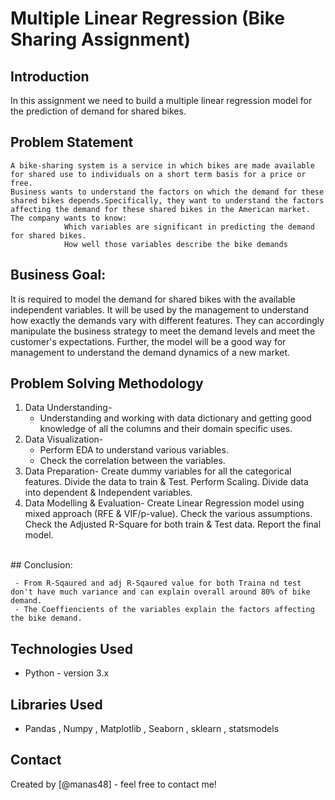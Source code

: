 # Multiple Linear Regression (Bike Sharing Assignment)

## Introduction
In this assignment we need to build a multiple linear regression model for the prediction of demand for shared bikes.

## Problem Statement
	A bike-sharing system is a service in which bikes are made available for shared use to individuals on a short term basis for a price or free.
	Business wants to understand the factors on which the demand for these shared bikes depends.Specifically, they want to understand the factors 
	affecting the demand for these shared bikes in the American market. The company wants to know:
				Which variables are significant in predicting the demand for shared bikes.
				How well those variables describe the bike demands

## Business Goal:
It is required to model the demand for shared bikes with the available independent variables. 
It will be used by the management to understand how exactly the demands vary with different features. 
They can accordingly manipulate the business strategy to meet the demand levels and meet the customer's expectations. 
Further, the model will be a good way for management to understand the demand dynamics of a new market.
<br>

## Problem Solving Methodology
1. Data Understanding-
	- Understanding and working with data dictionary and getting good knowledge of all the columns and their domain specific uses.
2. Data Visualization-
	- Perform EDA to understand various variables.
	- Check the correlation between the variables.
3. Data Preparation-
	Create dummy variables for all the categorical features.
	Divide the data to train & Test.
	Perform Scaling.
	Divide data into dependent & Independent variables.
4. Data Modelling & Evaluation-
	Create Linear Regression model using mixed approach (RFE & VIF/p-value).
	Check the various assumptions.
	Check the Adjusted R-Square for both train & Test data.
	Report the final model.

<br>
## Conclusion:

	 - From R-Sqaured and adj R-Sqaured value for both Traina nd test don't have much variance and can explain overall around 80% of bike demand.
	 - The Coeffiencients of the variables explain the factors affecting the bike demand.

## Technologies Used
- Python - version 3.x

## Libraries Used
- Pandas , Numpy , Matplotlib , Seaborn , sklearn , statsmodels

## Contact
Created by [@manas48] - feel free to contact me!
